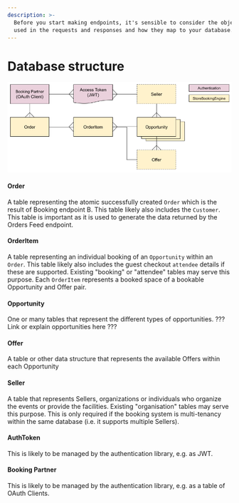 ```yaml
---
description: >-
  Before you start making endpoints, it's sensible to consider the objects being
  used in the requests and responses and how they map to your database.
---
```


# Database structure



![Schema to support Open Booking API](<../../.gitbook/assets/image (1).png>)

#### Order

A table representing the atomic successfully created `Order` which is the result of Booking endpoint B. This table likely also includes the `Customer`. This table is important as it is used to generate the data returned by the Orders Feed endpoint.

#### OrderItem

A table representing an individual booking of an `Opportunity` within an `Order`. This table likely also includes the guest checkout `attendee` details if these are supported. Existing "booking" or "attendee" tables may serve this purpose. Each `OrderItem` represents a booked space of a bookable Opportunity and Offer pair.

#### Opportunity

One or many tables that represent the different types of opportunities. ??? Link or explain opportunities here ???

#### Offer

A table or other data structure that represents the available Offers within each Opportunity

#### Seller

A table that represents Sellers, organizations or individuals who organize the events or provide the facilities. Existing "organisation" tables may serve this purpose. This is only required if the booking system is multi-tenancy within the same database (i.e. it supports multiple Sellers).

#### AuthToken

This is likely to be managed by the authentication library, e.g. as JWT.

#### Booking Partner

This is likely to be managed by the authentication library, e.g. as a table of OAuth Clients.
